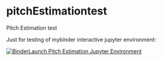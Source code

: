# pitchEstimationtest
Pitch Estimation test

Just for testing of mybinder interactive jupyter environment:

[![Binder](https://mybinder.org/badge.svg)Launch Pitch Estimation Jupyter Environment](https://mybinder.org/v2/gh/rprofeta/pitchEstimationtest/master)
